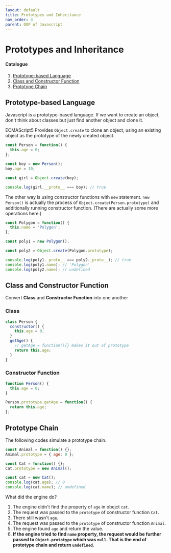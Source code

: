 ```yaml
---
layout: default
title: Prototypes and Inheritance
nav_order: 3
parent: OOP of Javascript
---
```


# Prototypes and Inheritance

#### Catalogue

1. [Prototype-based Language](#prototype-based-language)
2. [Class and Constructor Function](#class-and-constructor-function)
3. [Prototype Chain](#prototype-chain)

## Prototype-based Language

Javascript is a prototype-based language. If we want to create an object, don't think about classes but just find another object and clone it.

ECMAScript5 Provides `Object.create` to clone an object, using an existing object as the prototype of the newly created object.

```js
const Person = function() {
  this.age = 0;
};

const boy = new Person();
boy.age = 10;

const girl = Object.create(boy);

console.log(girl.__proto__ === boy); // true
```

The other way is using constructor functions with `new` statement. `new Person()` is actually the process of `Object.create(Person.prototype)` and additionally running constructor function. (There are actually some more operations here.)

```js
const Polygon = function() {
  this.name = 'Polygon';
};

const poly1 = new Polygon();

const poly2 = Object.create(Polygon.prototype);

console.log(poly1._proto__ === poly2._proto__); // true
console.log(poly1.name); // 'Polygon'
console.log(poly2.name); // undefined
```

## Class and Constructor Function

Convert **Class** and **Constructor Function** into one another

### Class

```js
class Person {
  constructor() {
    this.age = 0;
  }
  getAge() {
    // getAge = function(){} makes it out of prototype
    return this.age;
  }
}
```

### Constructor Function

```js
function Person() {
  this.age = 0;
}

Person.prototype.getAge = function() {
  return this.age;
};
```

## Prototype Chain

The following codes simulate a prototype chain.

```js
const Animal = function() {};
Animal.prototype = { age: 0 };

const Cat = function() {};
Cat.prototype = new Animal();

const cat = new Cat();
console.log(cat.age); // 0
console.log(cat.name); // undefined
```

What did the engine do?

1. The engine didn't find the property of `age` in obejct `cat`.
2. The request was passed to the `prototype` of constructor function `Cat`.
3. There still wasn't `age`.
4. The request was passed to the `prototype` of constructor function `Animal`.
5. The engine found `age` and return the value.
6. **If the engine tried to find `name` property, the request would be further passed to `Object.prototype` which was `null`. That is the end of prototype chain and return `undefined`.**
